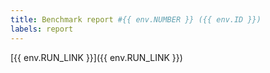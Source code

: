 ```yaml
---
title: Benchmark report #{{ env.NUMBER }} ({{ env.ID }})
labels: report
---
```


[{{ env.RUN_LINK }}]({{ env.RUN_LINK }})
